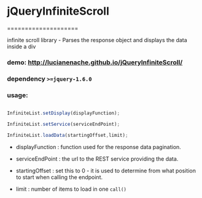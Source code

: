 

# jQueryInfiniteScroll
====================

infinite scroll library - Parses the response object and displays the data inside a div

### demo: http://lucianenache.github.io/jQueryInfiniteScroll/

### dependency ```>=jquery-1.6.0 ```

### usage:



``` js

InfiniteList.setDisplay(displayFunction);

InfiniteList.setService(serviceEndPoint);

InfiniteList.loadData(startingOffset,limit);

```
* displayFunction : function used for the response data pagination.

* serviceEndPoint : the url to the REST service providing the data.

* startingOffset : set this to 0 - it is used to determine from what position to start when calling the endpoint.

* limit : number of items to load in one ```call()```
